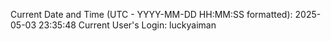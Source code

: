 Current Date and Time (UTC - YYYY-MM-DD HH:MM:SS formatted): 2025-05-03 23:35:48
Current User's Login: luckyaiman
